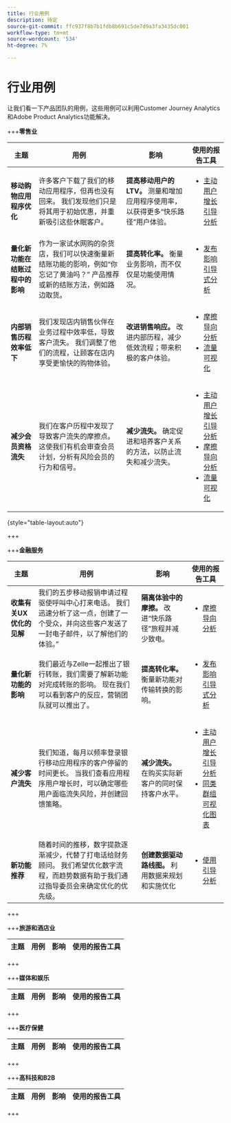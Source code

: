 ```yaml
---
title: 行业用例
description: 待定
source-git-commit: ffc937f8b7b1fdb8b691c5de7d9a3fa3435dc001
workflow-type: tm+mt
source-wordcount: '534'
ht-degree: 7%

---
```


# 行业用例

让我们看一下产品团队的用例，这些用例可以利用Customer Journey Analytics和Adobe Product Analytics功能解决。

+++**零售业**

| 主题 | 用例 | 影响 | 使用的报告工具 |
| --- | --- | --- | --- |
| **移动购物应用程序优化** | 许多客户下载了我们的移动应用程序，但再也没有回来。 我们发现他们只是将其用于初始优惠，并重新吸引这些休眠客户。 | **提高移动用户的LTV。** 测量和增加应用程序使用率，以获得更多“快乐路径”用户体验。 | <ul><li> [主动用户增长引导分析](types/active.md) </li></ul> |
| **量化新功能在结账过程中的影响** | 作为一家试水网购的杂货店，我们可以快速衡量新结账功能的影响，例如“你忘记了黄油吗？” 产品推荐或新的结账方法，例如路边取货。 | **提高转化率。** 衡量业务影响，而不仅仅是功能使用情况。 | <ul><li> [发布影响引导式分析](types/release.md) </li></ul> |
| **内部销售历程效率低下** | 我们发现店内销售伙伴在业务过程中效率低，导致客户流失。 我们调整了他们的流程，让顾客在店内享受更愉快的购物体验。 | **改进销售响应。** 改进内部历程，减少低效流程；带来积极的客户体验。 | <ul><li> [摩擦导向分析](types/friction.md) </li><li> [流量可视化](../analysis-workspace/visualizations/c-flow/flow.md) </li></ul> |
| **减少会员资格流失** | 我们在客户历程中发现了导致客户流失的摩擦点。 这使我们有机会审查会员计划，分析有风险会员的行为和信号。 | **减少流失。** 确定促进和培养客户关系的方法，以防止流失和减少流失。 | <ul><li> [主动用户增长引导分析](types/active.md) </li><li> [摩擦导向分析](types/friction.md) </li><li> [流量可视化](../analysis-workspace/visualizations/c-flow/flow.md) </li></ul> |

{style="table-layout:auto"}

+++

+++**金融服务**

| 主题 | 用例 | 影响 | 使用的报告工具 |
| --- | --- | --- | --- |
| **收集有关UX优化的见解** | 我们的五步移动报销申请过程驱使呼叫中心打来电话。 我们迅速分析了这一点，创建了一个受众，并向这些客户发送了一封电子邮件，以了解他们的体验。” | **隔离体验中的摩擦。** 改进“快乐路径”旅程并减少致电。 | <ul><li> [摩擦导向分析](types/friction.md) </li></ul> |
| **量化新功能的影响** | 我们最近与Zelle一起推出了银行转账，我们需要了解新功能对完成转账的影响。 现在我们可以看到客户的反应，营销团队就可以推出了。 | **提高转化率。** 衡量新功能对传输转换的影响。 | <ul><li> [发布影响引导式分析](types/release.md) </li></ul> |
| **减少客户流失** | 我们知道，每月以频率登录银行移动应用程序的客户停留的时间更长。 当我们查看应用程序用户增长时，可以确定哪些用户面临流失风险，并创建回馈策略。 | **减少流失。** 在购买实际新客户的同时保持客户水平。 | <ul><li> [主动用户增长引导分析](types/active.md) </li><li> [同类群组可视化图表](../analysis-workspace/visualizations/cohort-table/cohort-analysis.md) </li></ul> |
| **新功能推荐** | 随着时间的推移，数字提款逐渐减少，代替了打电话给财务顾问。 我们希望优化数字流程，而趋势数据有助于我们通过指导委员会来确定优化的优先级。 | **创建数据驱动路线图。** 利用数据来规划和实施优化 | <ul><li> [使用引导分析](types/usage.md) </li></ul> |

+++

+++**旅游和酒店业**

| 主题 | 用例 | 影响 | 使用的报告工具 |
| --- | --- | --- | --- |

+++

+++**媒体和娱乐**

| 主题 | 用例 | 影响 | 使用的报告工具 |
| --- | --- | --- | --- |


+++

+++**医疗保健**

| 主题 | 用例 | 影响 | 使用的报告工具 |
| --- | --- | --- | --- |


+++

+++**高科技和B2B**

| 主题 | 用例 | 影响 | 使用的报告工具 |
| --- | --- | --- | --- |


+++
